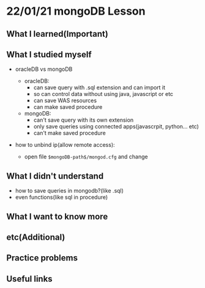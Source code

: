 # 22/01/21 mongoDB Lesson

## What I learned(Important)

## What I studied myself

* oracleDB vs mongoDB
    * oracleDB:
        * can save query with .sql extension and can import it
        * so can control data without using java, javascript or etc
        * can save WAS resources
        * can make saved procedure
    * mongoDB:
        * can't save query with its own extension
        * only save queries using connected apps(javascrpit, python... etc)
        * can't make saved procedure

* how to unbind ip(allow remote access):
    * open file `$mongoDB-path$/mongod.cfg` and change

## What I didn't understand

* how to save queries in mongodb?(like .sql)
* even functions(like sql in procedure)

## What I want to know more

## etc(Additional)

## Practice problems

## Useful links

